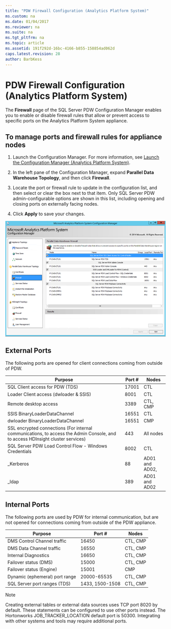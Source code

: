 ```yaml
---
title: "PDW Firewall Configuration (Analytics Platform System)"
ms.custom: na
ms.date: 01/04/2017
ms.reviewer: na
ms.suite: na
ms.tgt_pltfrm: na
ms.topic: article
ms.assetid: 191f292d-16bc-4166-b855-158854ad062d
caps.latest.revision: 28
author: BarbKess
---
```

# PDW Firewall Configuration (Analytics Platform System)
The **Firewall** page of the SQL Server PDW Configuration Manager enables you to enable or disable firewall rules that allow or prevent access to specific ports on the Analytics Platform System appliance.  
  
## To manage ports and firewall rules for appliance nodes  
  
1.  Launch the Configuration Manager. For more information, see [Launch the Configuration Manager &#40;Analytics Platform System&#41;](launch-the-configuration-manager.md).  
  
2.  In the left pane of the Configuration Manager, expand **Parallel Data Warehouse Topology**, and then click **Firewall**.  
  
3.  Locate the port or firewall rule to update in the configuration list, and then select or clear the box next to that item. Only SQL Server PDW admin-configurable options are shown in this list, including opening and closing ports on externally facing nodes.  
  
4.  Click **Apply** to save your changes.  
  
![DWConfig Appliance PDW Firewall](./media/pdw-firewall-configuration/SQL_Server_PDW_DWConfig_ApplPDWFirewall.png "SQL_Server_PDW_DWConfig_ApplPDWFirewall")  
  
## External Ports  
The following ports are opened for client connections coming from outside of PDW.  
  
|Purpose|Port #|Nodes|  
|-----------|-----------|---------|  
|SQL Client access for PDW (TDS)|17001|CTL|  
|Loader Client access (dwloader & SSIS)|8001|CTL|  
|Remote desktop access|3389|CTL, CMP|  
|SSIS BinaryLoaderDataChannel|16551|CTL|  
|dwloader BinaryLoaderDataChannel|16551|CMP|  
|SSL encrypted connections (For internal communications, to access the Admin Console, and to access HDInsight cluster services)|443|All nodes|  
|SQL Server PDW Load Control Flow - Windows Credentials|8002|CTL|  
|_Kerberos|88|AD01 and AD02,|  
|_ldap|389|AD01 and AD02|  
  
## Internal Ports  
The following ports are used by PDW for internal communication, but are not opened for connections coming from outside of the PDW appliance.  
  
|Purpose|Port #|Nodes|  
|-----------|-----------|---------|  
|DMS Control Channel traffic|16450|CTL, CMP|  
|DMS Data Channel traffic|16550|CTL, CMP|  
|Internal Diagnostics|16650|CTL, CMP|  
|Failover status (DMS)|15000|CTL, CMP|  
|Failover status (Engine)|15001|CMP|  
|Dynamic (ephemeral) port range|20000-65535|CTL, CMP|  
|SQL Server port ranges (TDS)|1433, 1500-1508|CTL, CMP|  
  
> [!NOTE]  
> Creating external tables or external data sources uses TCP port 8020 by default. These statements can be configured to use other ports instead. The Hortonworks JOB_TRACKER_LOCATION default port is 50300. Integrating with other systems and tools may require additional ports.  
  
<!-- MISSING LINKS ## See Also  
[HDInsight Firewall Configuration &#40;Analytics Platform System&#41;](hdinsight-firewall-configuration.md)  -->  
  
